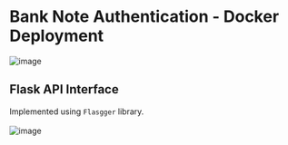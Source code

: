# Bank Note Authentication - Docker Deployment

![image](https://user-images.githubusercontent.com/68152189/127547183-b3859671-adb7-4add-94ef-690face12717.png)

## Flask API Interface
Implemented using ```Flasgger``` library. <br><br>
![image](https://user-images.githubusercontent.com/68152189/127551373-fafaadb4-a1df-4556-92b7-d39c1088b992.png)
